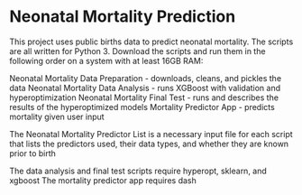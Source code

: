 # Neonatal Mortality Prediction

This project uses public births data to predict neonatal mortality. The scripts are all written for Python 3. Download the scripts and run them in the following order on a system with at least 16GB RAM:

Neonatal Mortality Data Preparation - downloads, cleans, and pickles the data
Neonatal Mortality Data Analysis - runs XGBoost with validation and hyperoptimization
Neonatal Mortality Final Test - runs and describes the results of the hyperoptimized models
Mortality Predictor App - predicts mortality given user input

The Neonatal Mortality Predictor List is a necessary input file for each script that lists the predictors used, their data types, and whether they are known prior to birth

The data analysis and final test scripts require hyperopt, sklearn, and xgboost
The mortality predictor app requires dash
